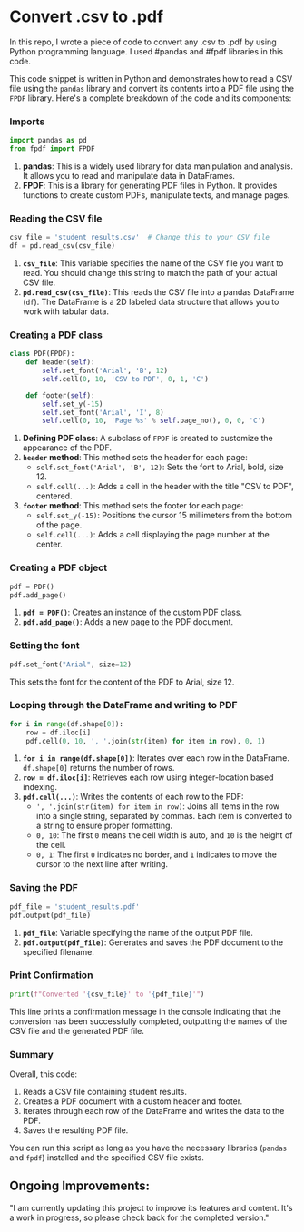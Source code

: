 # Convert .csv to .pdf
In this repo, I wrote a piece of code to convert any .csv to .pdf by using Python programming language.
I used #pandas and #fpdf libraries in this code.

This code snippet is written in Python and demonstrates how to read a CSV file using the `pandas` library and convert its contents into a PDF file using the `FPDF` library. Here's a complete breakdown of the code and its components:

### Imports
```python
import pandas as pd  
from fpdf import FPDF  
```
1. **pandas**: This is a widely used library for data manipulation and analysis. It allows you to read and manipulate data in DataFrames.
2. **FPDF**: This is a library for generating PDF files in Python. It provides functions to create custom PDFs, manipulate texts, and manage pages.

### Reading the CSV file
```python
csv_file = 'student_results.csv'  # Change this to your CSV file  
df = pd.read_csv(csv_file)  
```
1. **`csv_file`**: This variable specifies the name of the CSV file you want to read. You should change this string to match the path of your actual CSV file.
2. **`pd.read_csv(csv_file)`**: This reads the CSV file into a pandas DataFrame (`df`). The DataFrame is a 2D labeled data structure that allows you to work with tabular data.

### Creating a PDF class
```python
class PDF(FPDF):  
    def header(self):  
        self.set_font('Arial', 'B', 12)  
        self.cell(0, 10, 'CSV to PDF', 0, 1, 'C')  

    def footer(self):  
        self.set_y(-15)  
        self.set_font('Arial', 'I', 8)  
        self.cell(0, 10, 'Page %s' % self.page_no(), 0, 0, 'C')  
```
1. **Defining PDF class**: A subclass of `FPDF` is created to customize the appearance of the PDF.
2. **`header` method**: This method sets the header for each page:
   - `self.set_font('Arial', 'B', 12)`: Sets the font to Arial, bold, size 12.
   - `self.cell(...)`: Adds a cell in the header with the title "CSV to PDF", centered.
3. **`footer` method**: This method sets the footer for each page:
   - `self.set_y(-15)`: Positions the cursor 15 millimeters from the bottom of the page.
   - `self.cell(...)`: Adds a cell displaying the page number at the center.

### Creating a PDF object
```python
pdf = PDF()  
pdf.add_page()  
```
1. **`pdf = PDF()`**: Creates an instance of the custom PDF class.
2. **`pdf.add_page()`**: Adds a new page to the PDF document.

### Setting the font
```python
pdf.set_font("Arial", size=12)  
```
This sets the font for the content of the PDF to Arial, size 12.

### Looping through the DataFrame and writing to PDF
```python
for i in range(df.shape[0]):  
    row = df.iloc[i]  
    pdf.cell(0, 10, ', '.join(str(item) for item in row), 0, 1)  
```
1. **`for i in range(df.shape[0])`**: Iterates over each row in the DataFrame. `df.shape[0]` returns the number of rows.
2. **`row = df.iloc[i]`**: Retrieves each row using integer-location based indexing.
3. **`pdf.cell(...)`**: Writes the contents of each row to the PDF:
   - `', '.join(str(item) for item in row)`: Joins all items in the row into a single string, separated by commas. Each item is converted to a string to ensure proper formatting.
   - `0, 10`: The first `0` means the cell width is auto, and `10` is the height of the cell.
   - `0, 1`: The first `0` indicates no border, and `1` indicates to move the cursor to the next line after writing.

### Saving the PDF
```python
pdf_file = 'student_results.pdf'  
pdf.output(pdf_file)  
```
1. **`pdf_file`**: Variable specifying the name of the output PDF file.
2. **`pdf.output(pdf_file)`**: Generates and saves the PDF document to the specified filename.

### Print Confirmation
```python
print(f"Converted '{csv_file}' to '{pdf_file}'")
```
This line prints a confirmation message in the console indicating that the conversion has been successfully completed, outputting the names of the CSV file and the generated PDF file.

### Summary
Overall, this code:
1. Reads a CSV file containing student results.
2. Creates a PDF document with a custom header and footer.
3. Iterates through each row of the DataFrame and writes the data to the PDF.
4. Saves the resulting PDF file.

You can run this script as long as you have the necessary libraries (`pandas` and `fpdf`) installed and the specified CSV file exists.




## Ongoing Improvements:
"I am currently updating this project to improve its features and content. It's a work in progress, so please check back for the completed version." 
